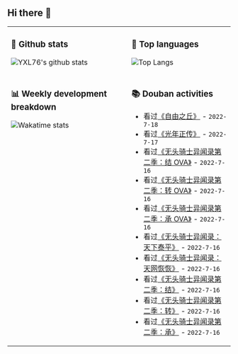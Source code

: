 ## Hi there 👋

<table>
<tr>
<td valign="top" width="54%">

### 🔭 Github stats

![YXL76's github stats](https://github-readme-stats.yxl76.vercel.app/api?username=YXL76&count_private=true&show_icons=true&include_all_commits=true&theme=prussian&line_height=28&disable_animations=true)

</td>

<td valign="top" width="46%">

### 🌱 Top languages

![Top Langs](https://github-readme-stats.yxl76.vercel.app/api/top-langs/?username=YXL76&layout=compact&theme=prussian&langs_count=8&hide=HTML,CSS,SCSS,Tex)

</td>
</tr>
<tr>
<td valign="top" width="54%">

### 📊 Weekly development breakdown

![Wakatime stats](https://github-readme-stats.yxl76.vercel.app/api/wakatime?username=YXL76&layout=compact&theme=prussian)

</td>
<td valign="top" width="46%">

### 📚 Douban activities

- 看过[《自由之丘》](http://movie.douban.com/subject/10796578/) - `2022-7-18`
- 看过[《光年正传》](http://movie.douban.com/subject/35284168/) - `2022-7-17`
- 看过[《无头骑士异闻录第二季：结 OVA》](http://movie.douban.com/subject/26746536/) - `2022-7-16`
- 看过[《无头骑士异闻录第二季：转 OVA》](http://movie.douban.com/subject/26605863/) - `2022-7-16`
- 看过[《无头骑士异闻录第二季：承 OVA》](http://movie.douban.com/subject/26331539/) - `2022-7-16`
- 看过[《无头骑士异闻录：天下泰平》](http://movie.douban.com/subject/5992987/) - `2022-7-16`
- 看过[《无头骑士异闻录：天网恢恢》](http://movie.douban.com/subject/25949814/) - `2022-7-16`
- 看过[《无头骑士异闻录第二季：结》](http://movie.douban.com/subject/26087258/) - `2022-7-16`
- 看过[《无头骑士异闻录第二季：转》](http://movie.douban.com/subject/26087257/) - `2022-7-16`
- 看过[《无头骑士异闻录第二季：承》](http://movie.douban.com/subject/25846907/) - `2022-7-16`

</td>
</tr>
</table>

<!--
**YXL76/YXL76** is a ✨ _special_ ✨ repository because its `README.md` (this file) appears on your GitHub profile.

Here are some ideas to get you started:

- 🔭 I’m currently working on ...
- 🌱 I’m currently learning ...
- 👯 I’m looking to collaborate on ...
- 🤔 I’m looking for help with ...
- 💬 Ask me about ...
- 📫 How to reach me: ...
- 😄 Pronouns: ...
- ⚡ Fun fact: ...
-->
